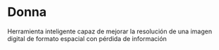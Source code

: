 # Donna
Herramienta inteligente capaz de mejorar la resolución de una imagen digital de formato espacial con pérdida de información
